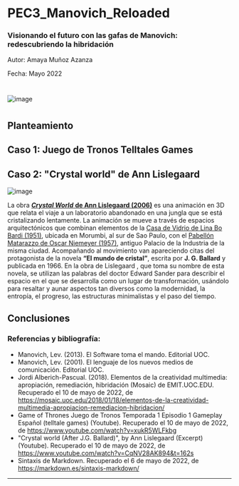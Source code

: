 # PEC3_Manovich_Reloaded
### Visionando el futuro con las gafas de Manovich: redescubriendo la hibridación

Autor: Amaya Muñoz Azanza

Fecha: Mayo 2022

#

![image](https://user-images.githubusercontent.com/104756604/167599832-bff82976-4a6c-4f22-a67e-57226df885d9.png)

#

## Planteamiento

## Caso 1: Juego de Tronos Telltales Games


## Caso 2: "Crystal world" de Ann Lislegaard
  ![image](https://user-images.githubusercontent.com/104756604/167624945-65a7f385-7328-4e1c-a008-0daaa9884363.png)

  La obra [***Crystal World*** **de Ann Lislegaard (2006)**](https://www.youtube.com/watch?v=CqNV28AK894) es una animación en 3D que relata el viaje a un laboratorio abandonado en una jungla que se está cristalizando lentamente. La animación se mueve a través de espacios arquitectónicos que combinan elementos de la [Casa de Vidrio de Lina Bo Bardi (1951)](https://www.youtube.com/watch?v=8RDMVHuKGN8&t=1s),  ubicada en Morumbi, al sur de Sao Paulo, con el [Pabellón Matarazzo de Oscar Niemeyer (1957)](https://www.youtube.com/watch?v=aR-6DpASWwc), antiguo Palacio de la Industria de la misma ciudad.
  Acompañando al movimiento van apareciendo citas del protagonista de la novela **“El mundo de cristal”**, escrita por **J. G. Ballard** y publicada en 1966. En la obra de Lislegaard , que toma su nombre de esta novela, se utilizan las palabras del doctor Edward Sander para describir el espacio en el que se desarrolla como un lugar de transformación, usándolo para resaltar y aunar aspectos tan diversos como la modernidad, la entropía, el progreso, las estructuras minimalistas y el paso del tiempo.
  
  ## Conclusiones
  




### Referencias y bibliografía:
- Manovich, Lev. (2013). El Software toma el mando. Editorial UOC.
- Manovich, Lev. (2001). El lenguaje de los nuevos medios de comunicación. Editorial UOC.
- Jordi Alberich-Pascual. (2018). Elementos de la creatividad multimedia: apropiación, remediación, hibridación (Mosaic) de EMIT.UOC.EDU. Recuperado el 10 de mayo de 2022, de https://mosaic.uoc.edu/2018/01/18/elementos-de-la-creatividad-multimedia-apropiacion-remediacion-hibridacion/
- Game of Thrones Juego de Tronos Temporada 1 Episodio 1 Gameplay Español (telltale games) (Youtube). Recuperado el 10 de mayo de 2022, de https://www.youtube.com/watch?v=xukR5WLFkbg
- "Crystal world (After J.G. Ballard)", by Ann Lislegaard (Excerpt) (Youtube). Recuperado el 10 de mayo de 2022, de https://www.youtube.com/watch?v=CqNV28AK894&t=162s
- Sintaxis de Markdown. Recuperado el 6 de mayo de 2022, de https://markdown.es/sintaxis-markdown/

---


